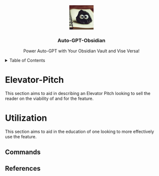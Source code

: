 
<br/>
<div align="center">
      <img src="docs/assets/logoautogptobsidian.png" alt="Logo" width="80" height="80">
<h3 align="center">Auto-GPT-Obsidian</h3>
  <p align="center">
    Power Auto-GPT with Your Obsidian Vault and Vise Versa!
  </p>
</div>
<!-- TABLE OF CONTENTS -->
<details>
  <summary>Table of Contents</summary>
  <ol>
    <li><a href="#Roadmap">Introduction</a></li>
    <li><a href="#Elevator-Pitch">Introduction</a></li>
    <li><a href="#Utilization">Utilization</a></li>
    <li><a href="#Commands">Utilization</a></li>
    <li><a href="#References">Commands</a></li>
  </ol>
</details>

# Elevator-Pitch 
<!-- TODO: Need to to add feature reference -->
This section aims to aid in describing an Elevator Pitch looking to sell the reader on the viability of and for the feature.
# Utilization
<!-- TODO: Need to to add feature reference -->
This section aims to aid in the education of one looking to more effectively use the feature.

## Commands 

## References 
